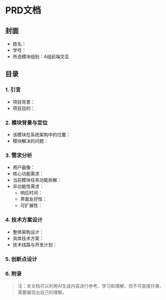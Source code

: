 # PRD文档

## 封面

- 姓名：
- 学号：
- 所选模块组别：A组前端交互

## 目录

### 1. 引言
- 项目背景：
- 项目目的：

### 2. 模块背景与定位
- 该模块在系统架构中的位置：
- 模块解决的问题：

### 3. 需求分析
- 用户画像：
- 核心功能需求：
- 当前模块任务功能拆解：
- 非功能性需求：
  - 响应时间：
  - 界面友好性：
  - 可扩展性：

### 4. 技术方案设计
- 整体架构设计：
- 具体技术方案：
- 技术线路与开发计划：

### 5. 创新点设计

### 6. 附录

> 注：本文档可以利用AI生成内容进行参考、学习和理解，但不可直接抄袭，需要展现出自己的理解。